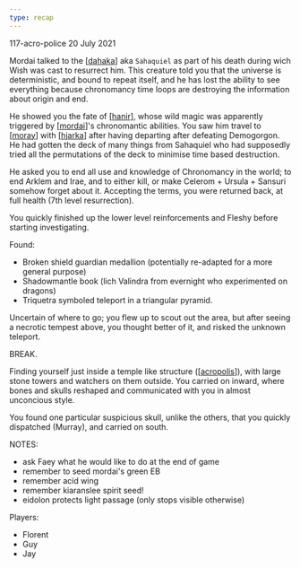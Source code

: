 ```yaml
---
type: recap
---
```


117-acro-police
20 July 2021

Mordai talked to the [[dahaka]] aka `Sahaquiel` as part of his death during wich Wish was cast to resurrect him.
This creature told you that the universe is deterministic, and bound to repeat itself, and he has lost the ability to see everything because chronomancy time loops are destroying the information about origin and end.

He showed you the fate of [[hanir]], whose wild magic was apparently triggered by [[mordai]]'s chronomantic abilities. You saw him travel to [[moray]] with [[hjarka]] after having departing after defeating Demogorgon. He had gotten the deck of many things from Sahaquiel who had supposedly tried all the permutations of the deck to minimise time based destruction.

He asked you to end all use and knowledge of Chronomancy in the world; to end Arklem and Irae, and to either kill, or make Celerom + Ursula + Sansuri somehow forget about it. Accepting the terms, you were returned back, at full health (7th level resurrection).

You quickly finished up the lower level reinforcements and Fleshy before starting investigating.

Found:
- Broken shield guardian medallion (potentially re-adapted for a more general purpose)
- Shadowmantle book (lich Valindra from evernight who experimented on dragons)
- Triquetra symboled teleport in a triangular pyramid.

Uncertain of where to go; you flew up to scout out the area, but after seeing a necrotic tempest above, you thought better of it, and risked the unknown teleport.

BREAK.

Finding yourself just inside a temple like structure ([[acropolis]]), with large stone towers and watchers on them outside. You carried on inward, where bones and skulls reshaped and communicated with you in almost unconcious style.

You found one particular suspicious skull, unlike the others, that you quickly dispatched (Murray), and carried on south.

NOTES:
- ask Faey what he would like to do at the end of game
- remember to seed mordai's green EB
- remember acid wing
- remember kiaranslee spirit seed!
- eidolon protects light passage (only stops visible otherwise)



Players:
- Florent
- Guy
- Jay

[//begin]: # "Autogenerated link references for markdown compatibility"
[dahaka]: ../deities/dahaka "Dahaka"
[hanir]: ../pcs/hanir "Hanir"
[mordai]: ../pcs/mordai "Mordai"
[moray]: ../seaofbones/moray "Moray"
[hjarka]: ../pcs/hjarka "Hjarka"
[acropolis]: ../east/acropolis "acropolis"
[//end]: # "Autogenerated link references"
